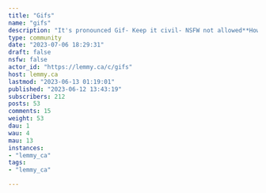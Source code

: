 ```yaml
---
title: "Gifs" 
name: "gifs"
description: "It's pronounced Gif- Keep it civil- NSFW not allowed**How do I post gifs?**- Upload your gifs to a PixelFed instance- Post the link here!**How do I join a PixelFed instance?**- [PixelFed Servers](https://pixelfed.org/servers)"
type: community
date: "2023-07-06 18:29:31"
draft: false
nsfw: false
actor_id: "https://lemmy.ca/c/gifs"
host: lemmy.ca
lastmod: "2023-06-13 01:19:01"
published: "2023-06-12 13:43:19"
subscribers: 212
posts: 53
comments: 15
weight: 53
dau: 1
wau: 4
mau: 13
instances:
- "lemmy_ca"
tags: 
- "lemmy_ca"

---
```

